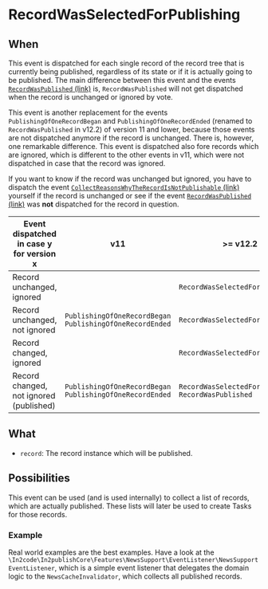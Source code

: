 # RecordWasSelectedForPublishing

## When

This event is dispatched for each single record of the record tree that is currently being published, regardless of its
state or if it is actually going to be published. The main difference between this event and the
events [`RecordWasPublished` (link)](RecordWasPublished.md) is, `RecordWasPublished` will not get dispatched when the
record is unchanged or ignored by vote.

This event is another replacement for the events `PublishingOfOneRecordBegan` and `PublishingOfOneRecordEnded` (renamed
to `RecordWasPublished` in v12.2) of version 11 and lower, because those events are not dispatched anymore if the record
is unchanged. There is, however, one remarkable difference. This event is dispatched also fore records which are
ignored, which is different to the other events in v11, which were not dispatched in case that the record was ignored.

If you want to know if the record was unchanged but ignored, you have to dispatch the
event [`CollectReasonsWhyTheRecordIsNotPublishable` (link)](CollectReasonsWhyTheRecordIsNotPublishable.md) yourself if
the record is unchanged or see if the event [`RecordWasPublished` (link)](RecordWasPublished.md) was **not** dispatched
for the record in question.

| Event dispatched in case y for version x | v11                                                           | >= v12.2                                                  |
|------------------------------------------|---------------------------------------------------------------|-----------------------------------------------------------|
| Record unchanged, ignored                |                                                               | `RecordWasSelectedForPublishing`                          |
| Record unchanged, not ignored            | `PublishingOfOneRecordBegan`<br/>`PublishingOfOneRecordEnded` | `RecordWasSelectedForPublishing`                          |
| Record changed, ignored                  |                                                               | `RecordWasSelectedForPublishing`                          |
| Record changed, not ignored (published)  | `PublishingOfOneRecordBegan`<br/>`PublishingOfOneRecordEnded` | `RecordWasSelectedForPublishing`<br/>`RecordWasPublished` |

## What

* `record`: The record instance which will be published.

## Possibilities

This event can be used (and is used internally) to collect a list of records, which are actually published. These lists
will later be used to create Tasks for those records.

### Example

Real world examples are the best examples. Have a look at the
`\In2code\In2publishCore\Features\NewsSupport\EventListener\NewsSupportEventListener`, which is a simple event listener
that delegates the domain logic to the `NewsCacheInvalidator`, which collects all published records.
